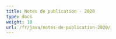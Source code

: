 ```yaml
---
title: Notes de publication - 2020
type: docs
weight: 10
url: /fr/java/notes-de-publication-2020/
---
```

